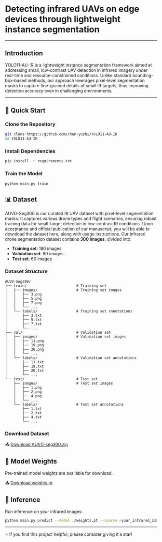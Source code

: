 # Detecting infrared UAVs on edge devices through lightweight instance segmentation
---

## Introduction
YOLO11-AU-IR is a lightweight instance segmentation framework aimed at addressing small, low-contrast UAV detection in infrared imagery under real-time and resource-constrained conditions. Unlike standard bounding-box-based methods, our approach leverages pixel-level segmentation masks to capture fine-grained details of small IR targets, thus improving detection accuracy even in challenging environments.

---


## 🚀 Quick Start

### Clone the Repository
```bash
git clone https://github.com/chen-yuzhi/YOLO11-AU-IR
cd YOLO11-AU-IR
```

### Install Dependencies
```bash
pip install -r requirements.txt
```

### Train the Model
```bash
python main.py train
```

## 📊 Dataset
AUVD-Seg300 is our curated IR UAV dataset with pixel-level segmentation masks. It captures various drone types and flight scenarios, ensuring robust training data for small-target detection in low-contrast IR conditions.
Upon acceptance and official publication of our manuscript, you will be able to download the dataset here, along with usage instructions.
Our infrared drone segmentation dataset contains **300 images**, divided into:
- **Training set**: 180 images
- **Validation set**: 60 images  
- **Test set**: 60 images

### Dataset Structure
```
AUVD-Seg300/
├── train/                       # Training set
│   ├── images/                  # Training set images
│   │   ├── 3.png
│   │   ├── 5.png
│   │   ├── 7.png
│   │   └── ...
│   └── labels/                  # Training set annotations
│       ├── 3.txt
│       ├── 5.txt
│       ├── 7.txt
│       └── ...
├── val/                         # Validation set
│   ├── images/                  # Validation set images
│   │   ├── 11.png
│   │   ├── 19.png
│   │   ├── 20.png
│   │   └── ...
│   └── labels/                  # Validation set annotations
│       ├── 11.txt
│       ├── 19.txt
│       ├── 20.txt
│       └── ...
└── test/                        # Test set
    ├── images/                  # Test set images
    │   ├── 1.png
    │   ├── 2.png
    │   ├── 4.png
    │   └── ...
    └── labels/                  # Test set annotations
        ├── 1.txt
        ├── 2.txt
        ├── 4.txt
        └── ...
```

### Download Dataset
📥 [Download AUVD-seg300.zip](https://1drv.ms/u/c/122bc9074aad62f0/ESP63poaAWhMjgQ7IuQjueIBkUIB8rXUeSY51fdJphfZcg?e=9NzObS)

## 🎯 Model Weights

Pre-trained model weights are available for download.

📥 [Download weights.pt](https://1drv.ms/u/c/122bc9074aad62f0/Edcnsy8x6BtBvrgPTmhMU6MBefCN0GpbcLXUQP0cNqFnGQ?e=Ans5O6)

## 🔮 Inference

Run inference on your infrared images:

```bash
python main.py predict --model ./weights.pt --source <your_infrared_image_path> --save
```


---

⭐ If you find this project helpful, please consider giving it a star!
